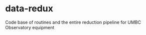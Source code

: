 # data-redux
Code base of routines and the entire reduction pipeline for UMBC Observatory equipment
